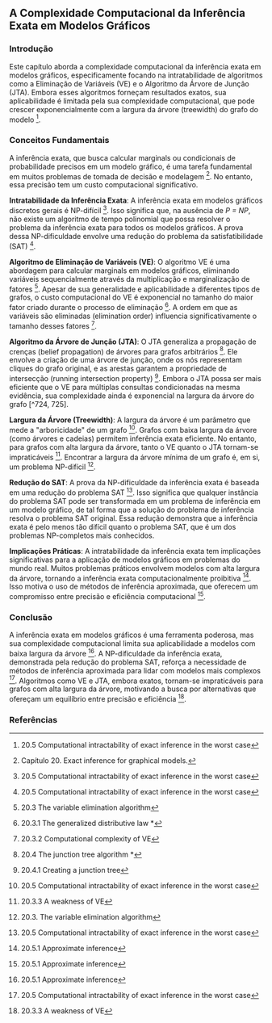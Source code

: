 ## A Complexidade Computacional da Inferência Exata em Modelos Gráficos

### Introdução
Este capítulo aborda a complexidade computacional da inferência exata em modelos gráficos, especificamente focando na intratabilidade de algoritmos como a Eliminação de Variáveis (VE) e o Algoritmo da Árvore de Junção (JTA). Embora esses algoritmos forneçam resultados exatos, sua aplicabilidade é limitada pela sua complexidade computacional, que pode crescer exponencialmente com a largura da árvore (treewidth) do grafo do modelo [^726].

### Conceitos Fundamentais

A inferência exata, que busca calcular marginals ou condicionais de probabilidade precisos em um modelo gráfico, é uma tarefa fundamental em muitos problemas de tomada de decisão e modelagem [^707]. No entanto, essa precisão tem um custo computacional significativo.

**Intratabilidade da Inferência Exata**: A inferência exata em modelos gráficos discretos gerais é NP-difícil [^726]. Isso significa que, na ausência de *P = NP*, não existe um algoritmo de tempo polinomial que possa resolver o problema da inferência exata para todos os modelos gráficos. A prova dessa NP-dificuldade envolve uma redução do problema da satisfatibilidade (SAT) [^726].

**Algoritmo de Eliminação de Variáveis (VE)**: O algoritmo VE é uma abordagem para calcular marginals em modelos gráficos, eliminando variáveis sequencialmente através da multiplicação e marginalização de fatores [^715]. Apesar de sua generalidade e aplicabilidade a diferentes tipos de grafos, o custo computacional do VE é exponencial no tamanho do maior fator criado durante o processo de eliminação [^717]. A ordem em que as variáveis são eliminadas (elimination order) influencia significativamente o tamanho desses fatores [^718].

**Algoritmo da Árvore de Junção (JTA)**: O JTA generaliza a propagação de crenças (belief propagation) de árvores para grafos arbitrários [^721]. Ele envolve a criação de uma árvore de junção, onde os nós representam cliques do grafo original, e as arestas garantem a propriedade de intersecção (running intersection property) [^722]. Embora o JTA possa ser mais eficiente que o VE para múltiplas consultas condicionadas na mesma evidência, sua complexidade ainda é exponencial na largura da árvore do grafo [^724, 725].

**Largura da Árvore (Treewidth)**: A largura da árvore é um parâmetro que mede a "arboricidade" de um grafo [^726]. Grafos com baixa largura da árvore (como árvores e cadeias) permitem inferência exata eficiente. No entanto, para grafos com alta largura da árvore, tanto o VE quanto o JTA tornam-se impraticáveis [^720]. Encontrar a largura da árvore mínima de um grafo é, em si, um problema NP-difícil [^719].

**Redução do SAT**: A prova da NP-dificuldade da inferência exata é baseada em uma redução do problema SAT [^726]. Isso significa que qualquer instância do problema SAT pode ser transformada em um problema de inferência em um modelo gráfico, de tal forma que a solução do problema de inferência resolva o problema SAT original. Essa redução demonstra que a inferência exata é pelo menos tão difícil quanto o problema SAT, que é um dos problemas NP-completos mais conhecidos.

**Implicações Práticas**: A intratabilidade da inferência exata tem implicações significativas para a aplicação de modelos gráficos em problemas do mundo real. Muitos problemas práticos envolvem modelos com alta largura da árvore, tornando a inferência exata computacionalmente proibitiva [^727]. Isso motiva o uso de métodos de inferência aproximada, que oferecem um compromisso entre precisão e eficiência computacional [^727].

### Conclusão

A inferência exata em modelos gráficos é uma ferramenta poderosa, mas sua complexidade computacional limita sua aplicabilidade a modelos com baixa largura da árvore [^727]. A NP-dificuldade da inferência exata, demonstrada pela redução do problema SAT, reforça a necessidade de métodos de inferência aproximada para lidar com modelos mais complexos [^726]. Algoritmos como VE e JTA, embora exatos, tornam-se impraticáveis para grafos com alta largura da árvore, motivando a busca por alternativas que ofereçam um equilíbrio entre precisão e eficiência [^720].

### Referências
[^707]: Capítulo 20. Exact inference for graphical models.
[^715]: 20.3 The variable elimination algorithm
[^717]: 20.3.1 The generalized distributive law *
[^718]: 20.3.2 Computational complexity of VE
[^719]: 20.3. The variable elimination algorithm
[^720]: 20.3.3 A weakness of VE
[^721]: 20.4 The junction tree algorithm *
[^722]: 20.4.1 Creating a junction tree
[^724]: 20.4 The junction tree algorithm *
[^725]: 20.4.3 Computational complexity of JTA
[^726]: 20.5 Computational intractability of exact inference in the worst case
[^727]: 20.5.1 Approximate inference
<!-- END -->
